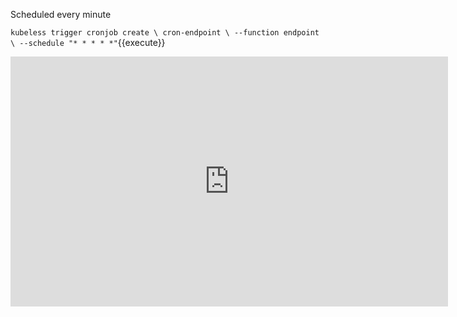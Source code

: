 
Scheduled every minute

`kubeless trigger cronjob create \
  cron-endpoint \
  --function endpoint \
  --schedule "* * * * *"`{{execute}}


<iframe style="width: 700px;height: 400px;" src="https://www.youtube-nocookie.com/embed/KeJJ34BvA7Q" frameborder="0" allow="accelerometer; autoplay; encrypted-media; gyroscope; picture-in-picture" allowfullscreen></iframe>